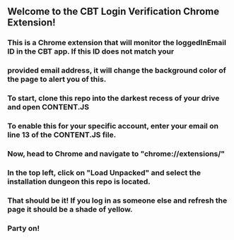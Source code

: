 ## Welcome to the CBT Login Verification Chrome Extension!

### This is a Chrome extension that will monitor the loggedInEmail ID in the CBT app. If this ID does not match your 
### provided email address, it will change the background color of the page to alert you of this. 

### To start, clone this repo into the darkest recess of your drive and open CONTENT.JS

### To enable this for your specific account, enter your email on line 13 of the CONTENT.JS file.

### Now, head to Chrome and navigate to "chrome://extensions/"

### In the top left, click on "Load Unpacked" and select the installation dungeon this repo is located.

### That should be it! If you log in as someone else and refresh the page it should be a shade of yellow.

### Party on!